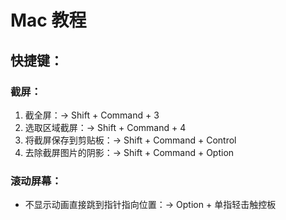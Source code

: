 # Mac 教程

## 快捷键：

### 截屏：

1. 截全屏：-> Shift + Command + 3
2. 选取区域截屏：-> Shift + Command + 4
3. 将截屏保存到剪贴板：-> Shift + Command + Control
4. 去除截屏图片的阴影：-> Shift + Command + Option

### 滚动屏幕：

- 不显示动画直接跳到指针指向位置：-> Option + 单指轻击触控板
